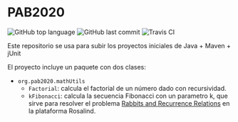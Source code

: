 # PAB2020

![GitHub top language](https://img.shields.io/github/languages/top/olegbrz/PAB2020)
![GitHub last commit](https://img.shields.io/github/last-commit/olegbrz/PAB2020)
![Travis CI](https://travis-ci.com/olegbrz/PAB2020.svg?branch=master)

Este repositorio se usa para subir los proyectos iniciales de Java + Maven + jUnit

El proyecto incluye un paquete con dos clases:

- `org.pab2020.mathUtils`
    - `Factorial`: calcula el factorial de un número dado con recursividad.
    - `kFibonacci`: calcula la secuencia Fibonacci con un parametro k, que sirve para resolver el problema [Rabbits and Recurrence Relations](http://rosalind.info/problems/fib/) en la plataforma Rosalind.